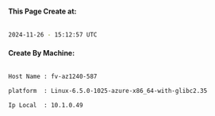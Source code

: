 
   
#### This Page Create at:

```bash

2024-11-26 - 15:12:57 UTC

```

#### Create By Machine:

```bash

Host Name : fv-az1240-587

platform  : Linux-6.5.0-1025-azure-x86_64-with-glibc2.35

Ip Local  : 10.1.0.49

```

